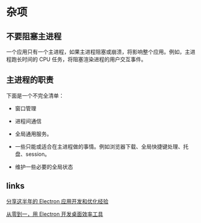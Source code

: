 # 杂项

## 不要阻塞主进程

一个应用只有一个主进程，如果主进程阻塞或崩溃，将影响整个应用。例如，主进程跑长时间的 CPU 任务，将阻塞渲染进程的用户交互事件。


## 主进程的职责

下面是一个不完全清单：

- 窗口管理

- 进程间通信

- 全局通用服务。

- 一些只能或适合在主进程做的事情。例如浏览器下载、全局快捷键处理、托盘、session。

- 维护一些必要的全局状态


## links

[分享这半年的 Electron 应用开发和优化经验](https://juejin.cn/post/6844904029231775758)

[从零到一，用 Electron 开发桌面效率工具](https://juejin.cn/post/6844903805713121294)


